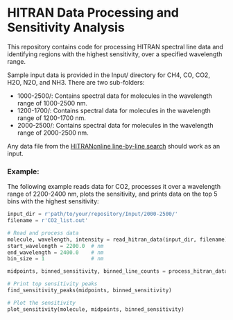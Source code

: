 # HITRAN Data Processing and Sensitivity Analysis

This repository contains code for processing HITRAN spectral line data and identifying regions with the highest sensitivity, over a specified wavelength range.

Sample input data is provided in the Input/ directory for CH4, CO, CO2, H2O, N2O, and NH3. There are two sub-folders:
- 1000-2500/: Contains spectral data for molecules in the wavelength range of 1000-2500 nm.
- 1200-1700/: Contains spectral data for molecules in the wavelength range of 1200-1700 nm.
- 2000-2500/: Contains spectral data for molecules in the wavelength range of 2000-2500 nm.

Any data file from the [HITRANonline line-by-line search](https://hitran.org/lbl/) should work as an input.

### Example:

The following example reads data for CO2, processes it over a wavelength range of 2200-2400 nm, plots the sensitivity, and prints data on the top 5 bins with the highest sensitivity:

```python
input_dir = r'path/to/your/repository/Input/2000-2500/'
filename = r'CO2_list.out'

# Read and process data
molecule, wavelength, intensity = read_hitran_data(input_dir, filename)
start_wavelength = 2200.0  # nm
end_wavelength = 2400.0    # nm
bin_size = 1               # nm

midpoints, binned_sensitivity, binned_line_counts = process_hitran_data(wavelength, intensity, start_wavelength, end_wavelength, bin_size)

# Print top sensitivity peaks
find_sensitivity_peaks(midpoints, binned_sensitivity)

# Plot the sensitivity
plot_sensitivity(molecule, midpoints, binned_sensitivity)
